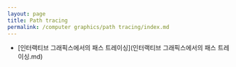 ```yaml
---
layout: page
title: Path tracing
permalink: /computer graphics/path tracing/index.md
---
```

- [인터랙티브 그래픽스에서의 패스 트레이싱](인터랙티브 그래픽스에서의 패스 트레이싱.md)
